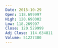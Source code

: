 ```yaml
---
Date: 2015-10-29
Open: 118.699997
High: 120.690002
Low: 118.269997
Close: 120.529999
Adj Close: 114.634811
Volume: 51227300
---
```


